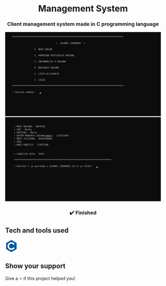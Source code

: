 <h1 align="center">Management System</h1>
<h3 align="center">Client management system made in C programming language</h3>

![image](img/img1.jpg)
![image](img/img3.jpg)

<h3 align="center">✔️ Finished</h3>


## Tech and tools used
<p align="left">
<img src="https://raw.githubusercontent.com/devicons/devicon/master/icons/c/c-plain.svg" alt="c" width="40" height="40"/>
</p>


## Show your support
Give a ⭐️ if this project helped you!
